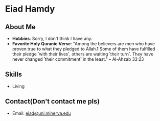 # Eiad Hamdy

## About Me
- **Hobbies**: Sorry, I don't think I have any.
- **Favorite Holy Quranic Verse**: "Among the believers are men who have proven true to what they pledged to Allah.1 Some of them have fulfilled their pledge ˹with their lives˺, others are waiting ˹their turn˺. They have never changed ˹their commitment˺ in the least." – Al-Ahzab 33:23

## Skills
- Living


## Contact(Don't contact me pls)
- Email: eiad@uni.minerva.edu
